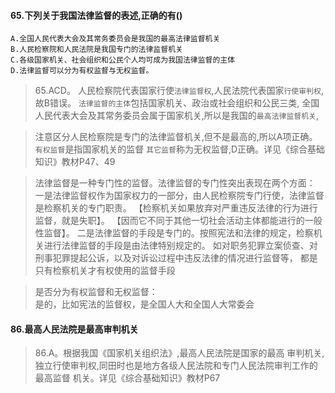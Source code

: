 #### 65.下列关于我国法律监督的表述,正确的有()
    A.全国人民代表大会及其常务委员会是我国的最高法律监督机关
    B.人民检察院和人民法院是我国专门的法律监督机关
    C.各级国家机关、社会组织和公民个人均可成为我国法律监督的主体
    D.法律监督可以分为有权监督与无权监督。
>   65.ACD。
人民检察院代表国家行使`法律监督权`,人民法院代表国家`行使审判权`,故B错误。
`法律监督的主体`包括国家机关、政治或社会组织和公民三类,
全国人民代表大会及其常务委员会属于国家机关,所以是我国的`最高法律监督机关`,

>   注意区分人民检察院是专门的法律监督机关,但不是最高的,所以A项正确。
`有权监督`是指国家机关的监督
`其它监督`称为无权监督,D正确。详见《综合基础知识》教材P47、49

>   法律监督是一种专门性的监督。法律监督的专门性突出表现在两个方面：
一是法律监督权作为国家权力的一部分，由人民检察院专门行使，法律监督是检察机关的专门职责。
    【检察机关如果放弃对严重违反法律的行为进行监督，就是失职】。
    【因而它不同于其他一切社会活动主体都能进行的一般性监督】。
二是法律监督的手段是专门的。按照宪法和法律的规定，检察机关进行法律监督的手段是由法律特别规定的。
如对职务犯罪立案侦查、对刑事犯罪提起公诉，以及对诉讼过程中违反法律的情况进行监督等，
都是只有检察机关才有权使用的监督手段

>   是否分为有权监督和无权监督：    
是的，比如宪法的监督权，是全国人大和全国人大常委会   

#### 86.最高人民法院是最高审判机关
>   86.A。根据我国《国家机关组织法》,最高人民法院是国家的最高
    审判机关,独立行使审判权,同田时也是地方各级人民法院和专门人民法院审判工作的最高监督
    机关。详见《综合基础知识》教材P67









